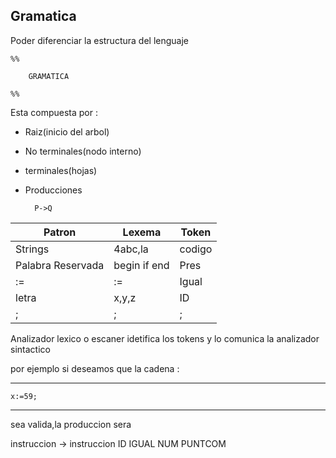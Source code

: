 ## Gramatica 

Poder diferenciar la estructura del lenguaje 

~~~
%%

    GRAMATICA

%%
~~~


Esta compuesta por :

* Raiz(inicio del arbol)

* No terminales(nodo interno)

* terminales(hojas)

* Producciones


        P->Q


| Patron  | Lexema |Token |
| ------- | ------ | ---- |
| Strings | 4abc,la | codigo |
| Palabra Reservada|begin if end | Pres      |
|  :=   |  :=   | Igual     |
| letra|   x,y,z | ID |
| ; | ; | ; |


Analizador lexico o escaner   idetifica los  tokens  y lo comunica la analizador sintactico

por ejemplo si deseamos que la cadena :

-------------
    x:=59; 
-------------

sea valida,la produccion sera 

instruccion -> instruccion ID IGUAL NUM PUNTCOM

